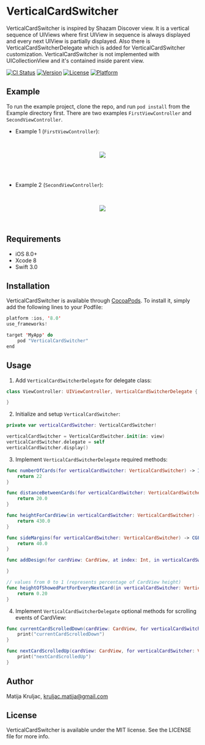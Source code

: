 # VerticalCardSwitcher

VerticalCardSwitcher is inspired by Shazam Discover view. It is a vertical sequence of UIViews where first UIView in sequence is always displayed and every next UIView is partially displayed. Also there is VerticalCardSwitcherDelegate which is added for VerticalCardSwitcher customization. VerticalCardSwitcher is not implemented with UICollectionView and it's contained inside parent view.

[![CI Status](https://travis-ci.org/MatijaKruljac/VerticalCardSwitcher.svg?branch=master)](https://travis-ci.org/MatijaKruljac/VerticalCardSwitcher.svg?branch=master)
[![Version](https://img.shields.io/cocoapods/v/VerticalCardSwitcher.svg?style=flat)](http://cocoapods.org/pods/VerticalCardSwitcher)
[![License](https://img.shields.io/cocoapods/l/VerticalCardSwitcher.svg?style=flat)](http://cocoapods.org/pods/VerticalCardSwitcher)
[![Platform](https://img.shields.io/cocoapods/p/VerticalCardSwitcher.svg?style=flat)](http://cocoapods.org/pods/VerticalCardSwitcher)

## Example

To run the example project, clone the repo, and run `pod install` from the Example directory first. There are two examples `FirstViewController` and `SecondViewController`.

- Example 1 (`FirstViewController`):
</br>
<p>
<p align="center">
<img src="https://github.com/MatijaKruljac/VerticalCardSwitcher/blob/master/vertical_card_switcher_example_1.gif?raw=true" >
</p>
</br>
</br>

- Example 2 (`SecondViewController`):
</br>
<p>
<p align="center">
<img src="https://github.com/MatijaKruljac/VerticalCardSwitcher/blob/master/vertical_card_switcher_example_2.gif?raw=true" >
</p>
</br>

## Requirements

- iOS 8.0+
- Xcode 8
- Swift 3.0

## Installation

VerticalCardSwitcher is available through [CocoaPods](http://cocoapods.org). To install
it, simply add the following lines to your Podfile:

```swift
platform :ios, '8.0'
use_frameworks!

target 'MyApp' do
    pod "VerticalCardSwitcher"
end
```
## Usage

1. Add `VerticalCardSwitcherDelegate` for delegate class:
```swift 
class ViewController: UIViewController, VerticalCardSwitcherDelegate {

}
```

2. Initialize and setup `VerticalCardSwitcher`:
```swift
private var verticalCardSwitcher: VerticalCardSwitcher!

verticalCardSwitcher = VerticalCardSwitcher.init(in: view)
verticalCardSwitcher.delegate = self
verticalCardSwitcher.display()
```

3. Implement `VerticalCardSwitcherDelegate` required methods:
```swift
func numberOfCards(for verticalCardSwitcher: VerticalCardSwitcher) -> Int {
    return 22
}

func distanceBetweenCards(for verticalCardSwitcher: VerticalCardSwitcher) -> CGFloat {
    return 20.0
}

func heightForCardView(in verticalCardSwitcher: VerticalCardSwitcher) -> CGFloat {
    return 430.0
}

func sideMargins(for verticalCardSwitcher: VerticalCardSwitcher) -> CGFloat {
    return 40.0
}

func addDesign(for cardView: CardView, at index: Int, in verticalCardSwitcher: VerticalCardSwitcher) {

}

// values from 0 to 1 (represents percentage of CardView height)
func heightOfShowedPartForEveryNextCard(in verticalCardSwitcher: VerticalCardSwitcher) -> CGFloat {
    return 0.20
}
```

4. Implement `VerticalCardSwitcherDelegate` optional methods for scrolling events of CardView:
```swift
func currentCardScrolledDown(cardView: CardView, for verticalCardSwitcher: VerticalCardSwitcher) {
    print("currentCardScrolledDown")
}

func nextCardScrolledUp(cardView: CardView, for verticalCardSwitcher: VerticalCardSwitcher) {
    print("nextCardScrolledUp")
}
```

## Author

Matija Kruljac, kruljac.matija@gmail.com

## License

VerticalCardSwitcher is available under the MIT license. See the LICENSE file for more info.
